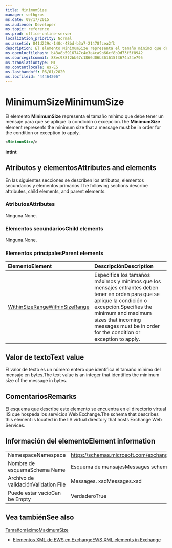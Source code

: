 ```yaml
---
title: MinimumSize
manager: sethgros
ms.date: 09/17/2015
ms.audience: Developer
ms.topic: reference
ms.prod: office-online-server
localization_priority: Normal
ms.assetid: 841d229c-140c-48bd-b3a7-21478fcea2fb
description: El elemento MinimumSize representa el tamaño mínimo que debe tener un mensaje para que se aplique la condición o excepción.
ms.openlocfilehash: b43a8b5916747c4e3e4ca9b66cf8b9d73f5f8942
ms.sourcegitcommit: 88ec988f2bb67c1866d06b361615f3674a24e795
ms.translationtype: MT
ms.contentlocale: es-ES
ms.lasthandoff: 06/01/2020
ms.locfileid: "44464206"
---
```

# <a name="minimumsize"></a><span data-ttu-id="91dc4-103">MinimumSize</span><span class="sxs-lookup"><span data-stu-id="91dc4-103">MinimumSize</span></span>

<span data-ttu-id="91dc4-104">El elemento **MinimumSize** representa el tamaño mínimo que debe tener un mensaje para que se aplique la condición o excepción.</span><span class="sxs-lookup"><span data-stu-id="91dc4-104">The **MinimumSize** element represents the minimum size that a message must be in order for the condition or exception to apply.</span></span> 
  
```XML
<MinimumSize/>
```

 <span data-ttu-id="91dc4-105">**int**</span><span class="sxs-lookup"><span data-stu-id="91dc4-105">**int**</span></span>
## <a name="attributes-and-elements"></a><span data-ttu-id="91dc4-106">Atributos y elementos</span><span class="sxs-lookup"><span data-stu-id="91dc4-106">Attributes and elements</span></span>

<span data-ttu-id="91dc4-107">En las siguientes secciones se describen los atributos, elementos secundarios y elementos primarios.</span><span class="sxs-lookup"><span data-stu-id="91dc4-107">The following sections describe attributes, child elements, and parent elements.</span></span>
  
### <a name="attributes"></a><span data-ttu-id="91dc4-108">Atributos</span><span class="sxs-lookup"><span data-stu-id="91dc4-108">Attributes</span></span>

<span data-ttu-id="91dc4-109">Ninguna.</span><span class="sxs-lookup"><span data-stu-id="91dc4-109">None.</span></span>
  
### <a name="child-elements"></a><span data-ttu-id="91dc4-110">Elementos secundarios</span><span class="sxs-lookup"><span data-stu-id="91dc4-110">Child elements</span></span>

<span data-ttu-id="91dc4-111">Ninguna.</span><span class="sxs-lookup"><span data-stu-id="91dc4-111">None.</span></span>
  
### <a name="parent-elements"></a><span data-ttu-id="91dc4-112">Elementos principales</span><span class="sxs-lookup"><span data-stu-id="91dc4-112">Parent elements</span></span>

|<span data-ttu-id="91dc4-113">**Elemento**</span><span class="sxs-lookup"><span data-stu-id="91dc4-113">**Element**</span></span>|<span data-ttu-id="91dc4-114">**Descripción**</span><span class="sxs-lookup"><span data-stu-id="91dc4-114">**Description**</span></span>|
|:-----|:-----|
|[<span data-ttu-id="91dc4-115">WithinSizeRange</span><span class="sxs-lookup"><span data-stu-id="91dc4-115">WithinSizeRange</span></span>](withinsizerange.md) <br/> |<span data-ttu-id="91dc4-116">Especifica los tamaños máximos y mínimos que los mensajes entrantes deben tener en orden para que se aplique la condición o excepción.</span><span class="sxs-lookup"><span data-stu-id="91dc4-116">Specifies the minimum and maximum sizes that incoming messages must be in order for the condition or exception to apply.</span></span>  <br/> |
   
## <a name="text-value"></a><span data-ttu-id="91dc4-117">Valor de texto</span><span class="sxs-lookup"><span data-stu-id="91dc4-117">Text value</span></span>

<span data-ttu-id="91dc4-118">El valor de texto es un número entero que identifica el tamaño mínimo del mensaje en bytes.</span><span class="sxs-lookup"><span data-stu-id="91dc4-118">The text value is an integer that identifies the minimum size of the message in bytes.</span></span>
  
## <a name="remarks"></a><span data-ttu-id="91dc4-119">Comentarios</span><span class="sxs-lookup"><span data-stu-id="91dc4-119">Remarks</span></span>

<span data-ttu-id="91dc4-120">El esquema que describe este elemento se encuentra en el directorio virtual IIS que hospeda los servicios Web Exchange.</span><span class="sxs-lookup"><span data-stu-id="91dc4-120">The schema that describes this element is located in the IIS virtual directory that hosts Exchange Web Services.</span></span>
  
## <a name="element-information"></a><span data-ttu-id="91dc4-121">Información del elemento</span><span class="sxs-lookup"><span data-stu-id="91dc4-121">Element information</span></span>

|||
|:-----|:-----|
|<span data-ttu-id="91dc4-122">Namespace</span><span class="sxs-lookup"><span data-stu-id="91dc4-122">Namespace</span></span>  <br/> |https://schemas.microsoft.com/exchange/services/2006/messages  <br/> |
|<span data-ttu-id="91dc4-123">Nombre de esquema</span><span class="sxs-lookup"><span data-stu-id="91dc4-123">Schema Name</span></span>  <br/> |<span data-ttu-id="91dc4-124">Esquema de mensajes</span><span class="sxs-lookup"><span data-stu-id="91dc4-124">Messages schema</span></span>  <br/> |
|<span data-ttu-id="91dc4-125">Archivo de validación</span><span class="sxs-lookup"><span data-stu-id="91dc4-125">Validation File</span></span>  <br/> |<span data-ttu-id="91dc4-126">Messages. xsd</span><span class="sxs-lookup"><span data-stu-id="91dc4-126">Messages.xsd</span></span>  <br/> |
|<span data-ttu-id="91dc4-127">Puede estar vacío</span><span class="sxs-lookup"><span data-stu-id="91dc4-127">Can be Empty</span></span>  <br/> |<span data-ttu-id="91dc4-128">Verdadero</span><span class="sxs-lookup"><span data-stu-id="91dc4-128">True</span></span>  <br/> |
   
## <a name="see-also"></a><span data-ttu-id="91dc4-129">Vea también</span><span class="sxs-lookup"><span data-stu-id="91dc4-129">See also</span></span>



[<span data-ttu-id="91dc4-130">Tamañomáximo</span><span class="sxs-lookup"><span data-stu-id="91dc4-130">MaximumSize</span></span>](maximumsize.md)


- [<span data-ttu-id="91dc4-131">Elementos XML de EWS en Exchange</span><span class="sxs-lookup"><span data-stu-id="91dc4-131">EWS XML elements in Exchange</span></span>](ews-xml-elements-in-exchange.md)

